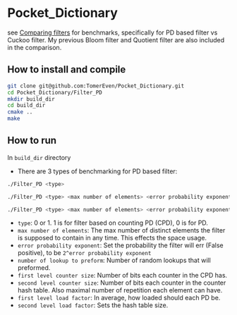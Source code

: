 # Pocket_Dictionary

see [Comparing filters](https://github.com/TheHolyJoker/Comparing_Filters) for benchmarks, specifically for PD based filter vs Cuckoo filter.
My previous Bloom filter and Quotient filter are also included in the comparison.


## How to install and compile
```bash
git clone git@github.com:TomerEven/Pocket_Dictionary.git
cd Pocket_Dictionary/Filter_PD
mkdir build_dir
cd build_dir
cmake ..
make
```

## How to run
In `build_dir` directory
- There are 3 types of benchmarking for PD based filter:

```bash
./Filter_PD <type>
```

```bash
./Filter_PD <type> <max number of elements> <error probability exponent> <number of lookup to preform>
```
```bash
./Filter_PD <type> <max number of elements> <error probability exponent> <number of lookup to preform> <first level counter size> <second level counter size> <first level load factor> <second level load factor> 
```
- `type`: 0 or 1. 1 is for filter based on counting PD (CPD), 0 is for PD.
- `max number of elements`: The max number of distinct elements the filter is supposed to contain in any time. This effects the space usage.
- `error probability exponent`: Set the probability the filter will err (False positive), to be `2^error probability exponent`
- `number of lookup to preform`: Number of random lookups that will preformed.
- `first level counter size`: Number of bits each counter in the CPD has.
- `second level counter size`: Number of bits each counter in the counter hash table. Also maximal number of repetition each element can have.
- `first level load factor`: In average, how loaded should each PD be. 
- `second level load factor`: Sets the hash table size.





